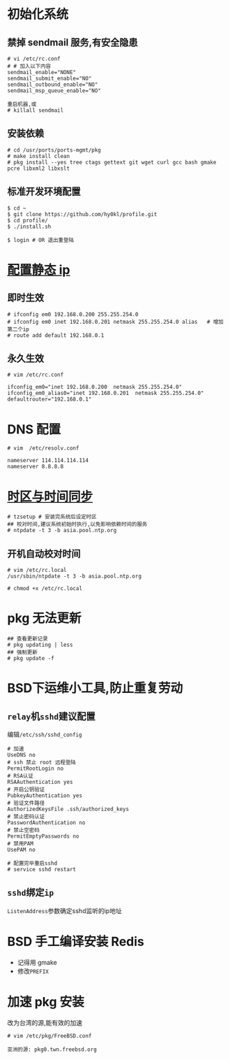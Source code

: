 # 初始化系统

## 禁掉 sendmail 服务,有安全隐患

```
# vi /etc/rc.conf
# # 加入以下内容
sendmail_enable="NONE"
sendmail_submit_enable="NO"
sendmail_outbound_enable="NO"
sendmail_msp_queue_enable="NO"

重启机器,或
# killall sendmail
```

## 安装依赖

```
# cd /usr/ports/ports-mgmt/pkg
# make install clean
# pkg install --yes tree ctags gettext git wget curl gcc bash gmake pcre libxml2 libxslt
```

## 标准开发环境配置

```
$ cd ~
$ git clone https://github.com/hy0kl/profile.git
$ cd profile/
$ ./install.sh

$ login # OR 退出重登陆
```

# [配置静态 ip](https://wiki.freebsdchina.org/faq/networking)

## 即时生效

```
# ifconfig em0 192.168.0.200 255.255.254.0
# ifconfig em0 inet 192.168.0.201 netmask 255.255.254.0 alias   # 增加第二个ip
# route add default 192.168.0.1
```

## 永久生效

```
# vim /etc/rc.conf

ifconfig_em0="inet 192.168.0.200  netmask 255.255.254.0"
ifconfig_em0_alias0="inet 192.168.0.201  netmask 255.255.254.0"
defaultrouter="192.168.0.1"
```

# DNS 配置

```
# vim  /etc/resolv.conf

nameserver 114.114.114.114
nameserver 8.8.8.8
```

# [时区与时间同步](https://www.freebsdchina.org/forum/topic_50795.html)

```
# tzsetup # 安装完系统后设定时区
## 校对时间,建议系统初始时执行,以免影响依赖时间的服务
# ntpdate -t 3 -b asia.pool.ntp.org
```

## 开机自动校对时间

```shell
# vim /etc/rc.local
/usr/sbin/ntpdate -t 3 -b asia.pool.ntp.org

# chmod +x /etc/rc.local
```

# pkg 无法更新

```
## 查看更新记录
# pkg updating | less
## 强制更新
# pkg update -f
```

# BSD下运维小工具,防止重复劳动

## `relay`机`sshd`建议配置

编辑`/etc/ssh/sshd_config`

```
# 加速
UseDNS no
# ssh 禁止 root 远程登陆
PermitRootLogin no
# RSA认证
RSAAuthentication yes
# 开启公钥验证
PubkeyAuthentication yes
# 验证文件路径
AuthorizedKeysFile .ssh/authorized_keys
# 禁止密码认证
PasswordAuthentication no
# 禁止空密码
PermitEmptyPasswords no
# 禁用PAM
UsePAM no

# 配置完毕重启sshd
# service sshd restart
```

## `sshd`绑定`ip`

`ListenAddress`参数确定sshd监听的ip地址

# BSD 手工编译安装 Redis

- 记得用 gmake
- 修改`PREFIX`


# 加速 pkg 安装

改为台湾的源,能有效的加速

```
# vim /etc/pkg/FreeBSD.conf

亚洲的源: pkg0.twn.freebsd.org
```

